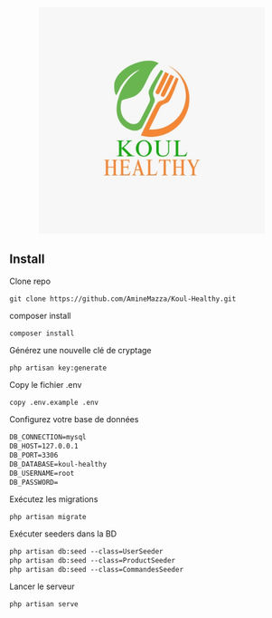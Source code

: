 <p align="center"><a href="" target="_blank"><img src="public/KoulHelthy.jpg" width="400" height="400px" alt="KoulHeaulthy Logo"></a></p>

## Install

Clone repo

```
git clone https://github.com/AmineMazza/Koul-Healthy.git
```

composer install

```
composer install
```

Générez une nouvelle clé de cryptage

```
php artisan key:generate
```

Copy le fichier .env

```
copy .env.example .env
```

Configurez votre base de données

```
DB_CONNECTION=mysql
DB_HOST=127.0.0.1
DB_PORT=3306
DB_DATABASE=koul-healthy
DB_USERNAME=root
DB_PASSWORD=
```

Exécutez les migrations

```
php artisan migrate
```
Exécuter seeders dans la BD
```
php artisan db:seed --class=UserSeeder
php artisan db:seed --class=ProductSeeder
php artisan db:seed --class=CommandesSeeder
```

Lancer le serveur

```
php artisan serve
```
